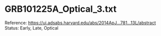 # GRB101225A_Optical_3.txt

Reference: https://ui.adsabs.harvard.edu/abs/2014ApJ...781...13L/abstract
Status: Early, Late, Optical